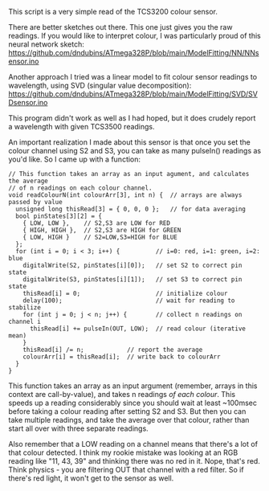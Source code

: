 This script is a very simple read of the TCS3200 colour sensor.<p>

There are better sketches out there. This one just gives you the raw readings. If you would like to interpret colour, I was particularly proud of this neural network sketch:
https://github.com/dndubins/ATmega328P/blob/main/ModelFitting/NN/NNsensor.ino<p>

Another approach I tried was a linear model to fit colour sensor readings to wavelength, using SVD (singular value decomposition):
https://github.com/dndubins/ATmega328P/blob/main/ModelFitting/SVD/SVDsensor.ino<p>

This program didn't work as well as I had hoped, but it does crudely report a wavelength with given TCS3500 readings.<p>

An important realization I made about this sensor is that once you set the colour channel using S2 and S3, you can take as many pulseIn() readings as you'd like. So I came up with a function:<p>
```
// This function takes an array as an input agument, and calculates the average
// of n readings on each colour channel.
void readColourN(int colourArr[3], int n) {  // arrays are always passed by value
  unsigned long thisRead[3] = { 0, 0, 0 };   // for data averaging
  bool pinStates[3][2] = {
    { LOW, LOW },    // S2,S3 are LOW for RED
    { HIGH, HIGH },  // S2,S3 are HIGH for GREEN
    { LOW, HIGH }    // S2=LOW,S3=HIGH for BLUE
  };
  for (int i = 0; i < 3; i++) {          // i=0: red, i=1: green, i=2: blue
    digitalWrite(S2, pinStates[i][0]);   // set S2 to correct pin state
    digitalWrite(S3, pinStates[i][1]);   // set S3 to correct pin state
    thisRead[i] = 0;                     // initialize colour
    delay(100);                          // wait for reading to stabilize
    for (int j = 0; j < n; j++) {        // collect n readings on channel i
      thisRead[i] += pulseIn(OUT, LOW);  // read colour (iterative mean)
    }
    thisRead[i] /= n;            // report the average
    colourArr[i] = thisRead[i];  // write back to colourArr
  }
}
```
This function takes an array as an input argument (remember, arrays in this context are call-by-value), and takes n readings *of each colour*. This speeds up a reading considerably since you should wait at least ~100msec before taking a colour reading after setting S2 and S3. But then you can take multiple readings, and take the average over that colour, rather than start all over with three separate readings.

Also remember that a LOW reading on a channel means that there's a lot of that colour detected. I think my rookie mistake was looking at an RGB reading like  "11, 43, 39" and thinking there was no red in it. Nope, that's red. Think physics - you are filtering OUT that channel with a red filter. So if there's red light, it won't get to the sensor as well.
